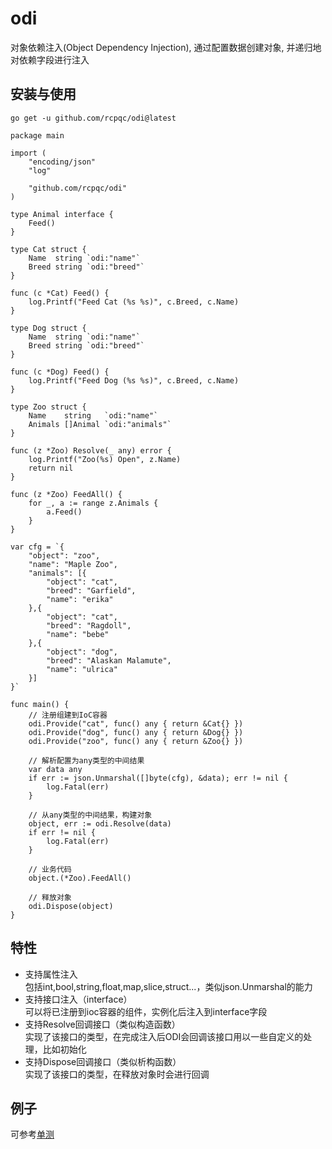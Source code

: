# odi
对象依赖注入(Object Dependency Injection), 通过配置数据创建对象, 并递归地对依赖字段进行注入

## 安装与使用
```go get -u github.com/rcpqc/odi@latest```

```
package main

import (
	"encoding/json"
	"log"

	"github.com/rcpqc/odi"
)

type Animal interface {
	Feed()
}

type Cat struct {
	Name  string `odi:"name"`
	Breed string `odi:"breed"`
}

func (c *Cat) Feed() {
	log.Printf("Feed Cat (%s %s)", c.Breed, c.Name)
}

type Dog struct {
	Name  string `odi:"name"`
	Breed string `odi:"breed"`
}

func (c *Dog) Feed() {
	log.Printf("Feed Dog (%s %s)", c.Breed, c.Name)
}

type Zoo struct {
	Name    string   `odi:"name"`
	Animals []Animal `odi:"animals"`
}

func (z *Zoo) Resolve(_ any) error {
	log.Printf("Zoo(%s) Open", z.Name)
	return nil
}

func (z *Zoo) FeedAll() {
	for _, a := range z.Animals {
		a.Feed()
	}
}

var cfg = `{
	"object": "zoo",
	"name": "Maple Zoo", 
	"animals": [{
		"object": "cat",
		"breed": "Garfield",
		"name": "erika"
	},{
		"object": "cat",
		"breed": "Ragdoll",
		"name": "bebe"
	},{
		"object": "dog",
		"breed": "Alaskan Malamute",
		"name": "ulrica"
	}]
}`

func main() {
	// 注册组建到IoC容器
	odi.Provide("cat", func() any { return &Cat{} })
	odi.Provide("dog", func() any { return &Dog{} })
	odi.Provide("zoo", func() any { return &Zoo{} })

	// 解析配置为any类型的中间结果
	var data any
	if err := json.Unmarshal([]byte(cfg), &data); err != nil {
		log.Fatal(err)
	}

	// 从any类型的中间结果，构建对象
	object, err := odi.Resolve(data)
	if err != nil {
		log.Fatal(err)
	}

	// 业务代码
	object.(*Zoo).FeedAll()
	
	// 释放对象
	odi.Dispose(object)
}
```

## 特性
- 支持属性注入  
  包括int,bool,string,float,map,slice,struct...，类似json.Unmarshal的能力
- 支持接口注入（interface）  
  可以将已注册到ioc容器的组件，实例化后注入到interface字段
- 支持Resolve回调接口（类似构造函数）  
  实现了该接口的类型，在完成注入后ODI会回调该接口用以一些自定义的处理，比如初始化
- 支持Dispose回调接口（类似析构函数）  
  实现了该接口的类型，在释放对象时会进行回调

## 例子
可参考[单测](github.com/rcpqc/odi/test/)